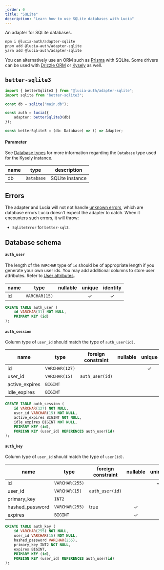 ```yaml
---
_order: 0
title: "SQLite"
description: "Learn how to use SQLite databases with Lucia"
---
```


An adapter for SQLite databases.

```bash
npm i @lucia-auth/adapter-sqlite
pnpm add @lucia-auth/adapter-sqlite
yarn add @lucia-auth/adapter-sqlite
```

You can alternatively use an ORM such as [Prisma](/adapters/prisma) with SQLite. Some drivers can be used with [Drizzle ORM](/adapters/drizzle) or [Kysely](/adapters/kysely) as well.

## `better-sqlite3`

```ts
import { betterSqlite3 } from "@lucia-auth/adapter-sqlite";
import sqlite from "better-sqlite3";

const db = sqlite("main.db");

const auth = lucia({
	adapter: betterSqlite3(db)
});
```

```ts
const betterSqlite3 = (db: Database) => () => Adapter;
```

#### Parameter

See [Database types](#database-types) for more information regarding the `Database` type used for the Kysely instance.

| name | type       | description     |
| ---- | ---------- | --------------- |
| db   | `Database` | SQLite instance |

## Errors

The adapter and Lucia will not not handle [unknown errors](/basics/error-handling#known-errors), which are database errors Lucia doesn't expect the adapter to catch. When it encounters such errors, it will throw:

- `SqliteError` for `better-sql3`.

## Database schema

#### `auth_user`

The length of the `VARCHAR` type of `id` should be of appropriate length if you generate your own user ids. You may add additional columns to store user attributes. Refer to [User attributes](/basics/user-attributes).

| name | type          | nullable | unique | identity |
| ---- | ------------- | :------: | :----: | :------: |
| id   | `VARCHAR(15)` |          |   ✓    |    ✓     |

```sql
CREATE TABLE auth_user (
    id VARCHAR(31) NOT NULL,
    PRIMARY KEY (id)
);
```

#### `auth_session`

Column type of `user_id` should match the type of `auth_user(id)`.

| name           | type           | foreign constraint | nullable | unique | identity |
| -------------- | -------------- | ------------------ | :------: | :----: | :------: |
| id             | `VARCHAR(127)` |                    |          |   ✓    |    ✓     |
| user_id        | `VARCHAR(15)`  | `auth_user(id)`    |          |        |          |
| active_expires | `BIGINT`       |                    |          |        |          |
| idle_expires   | `BIGINT`       |                    |          |        |          |

```sql
CREATE TABLE auth_session (
    id VARCHAR(127) NOT NULL,
    user_id VARCHAR(15) NOT NULL,
    active_expires BIGINT NOT NULL,
    idle_expires BIGINT NOT NULL,
    PRIMARY KEY (id),
    FOREIGN KEY (user_id) REFERENCES auth_user(id)
);
```

#### `auth_key`

Column type of `user_id` should match the type of `user(id)`.

| name            | type           | foreign constraint | nullable | unique | identity |
| --------------- | -------------- | ------------------ | :------: | :----: | :------: |
| id              | `VARCHAR(255)` |                    |          |   ✓    |    ✓     |
| user_id         | `VARCHAR(15)`  | `auth_user(id)`    |          |        |          |
| primary_key     | `INT2`         |                    |          |        |          |
| hashed_password | `VARCHAR(255)` | true               |    ✓     |        |          |
| expires         | `BIGINT`       |                    |    ✓     |        |          |

```sql
CREATE TABLE auth_key (
    id VARCHAR(255) NOT NULL,
    user_id VARCHAR(15) NOT NULL,
    hashed_password VARCHAR(255),
    primary_key INT2 NOT NULL,
    expires BIGINT,
    PRIMARY KEY (id),
    FOREIGN KEY (user_id) REFERENCES auth_user(id)
);
```
